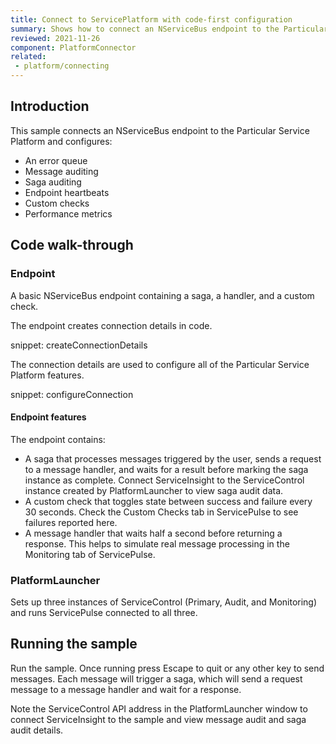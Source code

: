```yaml
---
title: Connect to ServicePlatform with code-first configuration
summary: Shows how to connect an NServiceBus endpoint to the Particular Service Platform
reviewed: 2021-11-26
component: PlatformConnector
related:
 - platform/connecting
---
```


## Introduction

This sample connects an NServiceBus endpoint to the Particular Service Platform and configures:

- An error queue
- Message auditing
- Saga auditing
- Endpoint heartbeats
- Custom checks
- Performance metrics

## Code walk-through

### Endpoint

A basic NServiceBus endpoint containing a saga, a handler, and a custom check.

The endpoint creates connection details in code.

snippet: createConnectionDetails

The connection details are used to configure all of the Particular Service Platform features.

snippet: configureConnection

#### Endpoint features

The endpoint contains:

- A saga that processes messages triggered by the user, sends a request to a message handler, and waits for a result before marking the saga instance as complete. Connect ServiceInsight to the ServiceControl instance created by PlatformLauncher to view saga audit data.
- A custom check that toggles state between success and failure every 30 seconds. Check the Custom Checks tab in ServicePulse to see failures reported here.
- A message handler that waits half a second before returning a response. This helps to simulate real message processing in the Monitoring tab of ServicePulse.

### PlatformLauncher

Sets up three instances of ServiceControl (Primary, Audit, and Monitoring) and runs ServicePulse connected to all three.

## Running the sample

Run the sample. Once running press Escape to quit or any other key to send messages. Each message will trigger a saga, which will send a request message to a message handler and wait for a response.

Note the ServiceControl API address in the PlatformLauncher window to connect ServiceInsight to the sample and view message audit and saga audit details.

